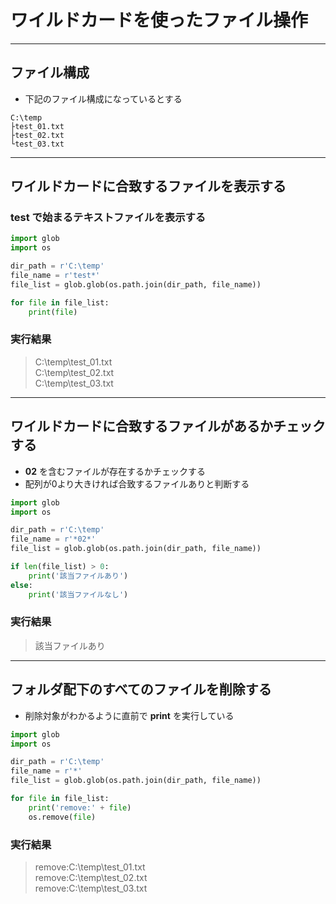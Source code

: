 # ワイルドカードを使ったファイル操作

---

## ファイル構成

* 下記のファイル構成になっているとする

```
C:\temp
├test_01.txt
├test_02.txt
└test_03.txt
```

---

## ワイルドカードに合致するファイルを表示する

### **test** で始まるテキストファイルを表示する

```python
import glob
import os

dir_path = r'C:\temp'
file_name = r'test*'
file_list = glob.glob(os.path.join(dir_path, file_name))

for file in file_list:
    print(file)
```

### 実行結果

> C:\temp\test_01.txt  
  C:\temp\test_02.txt  
  C:\temp\test_03.txt

---

## ワイルドカードに合致するファイルがあるかチェックする

* **02** を含むファイルが存在するかチェックする
* 配列が0より大きければ合致するファイルありと判断する

```python
import glob
import os

dir_path = r'C:\temp'
file_name = r'*02*'
file_list = glob.glob(os.path.join(dir_path, file_name))

if len(file_list) > 0:
    print('該当ファイルあり')
else:
    print('該当ファイルなし')
```

### 実行結果

> 該当ファイルあり

---

## フォルダ配下のすべてのファイルを削除する

* 削除対象がわかるように直前で **print** を実行している

```python
import glob
import os

dir_path = r'C:\temp'
file_name = r'*'
file_list = glob.glob(os.path.join(dir_path, file_name))

for file in file_list:
    print('remove:' + file)
    os.remove(file)
```

### 実行結果

> remove:C:\temp\test_01.txt  
  remove:C:\temp\test_02.txt  
  remove:C:\temp\test_03.txt